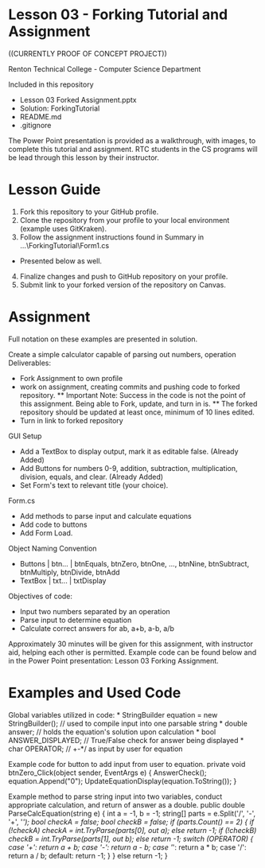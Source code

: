 # Lesson 03 - Forking Tutorial and Assignment

((CURRENTLY PROOF OF CONCEPT PROJECT))

Renton Technical College - Computer Science Department

Included in this repository
* Lesson 03 Forked Assignment.pptx
* Solution: ForkingTutorial
* README.md
* .gitignore

The Power Point presentation is provided as a walkthrough, with images, to complete this tutorial and assignment. RTC students in the CS programs will be lead through this lesson by their instructor.

# Lesson Guide
1. Fork this repository to your GitHub profile.
2. Clone the repository from your profile to your local environment (example uses GitKraken).
3. Follow the assignment instructions found in Summary in ...\ForkingTutorial\Form1.cs
  - Presented below as well.
4. Finalize changes and push to GitHub repository on your profile.
5. Submit link to your forked version of the repository on Canvas.

# Assignment
Full notation on these examples are presented in solution.

Create a simple calculator capable of parsing out numbers, operation
Deliverables:
* Fork Assignment to own profile
* work on assignment, creating commits and pushing code to forked repository.
** Important Note: Success in the code is not the point of this assignment. Being able to Fork, update, and turn in is.
** The forked repository should be updated at least once, minimum of 10 lines edited.
* Turn in link to forked repository

GUI Setup
* Add a TextBox to display output, mark it as editable false. (Already Added)
* Add Buttons for numbers 0-9, addition, subtraction, multiplication, division, equals, and clear. (Already Added)
* Set Form's text to relevant title (your choice).

Form.cs
* Add methods to parse input and calculate equations
* Add code to buttons
* Add Form Load.

Object Naming Convention
* Buttons | btn... | btnEquals, btnZero, btnOne, ..., btnNine, btnSubtract, btnMultiply, btnDivide, btnAdd
* TextBox | txt... | txtDisplay

Objectives of code:
* Input two numbers separated by an operation
* Parse input to determine equation
* Calculate correct answers for ab, a+b, a-b, a/b

Approximately 30 minutes will be given for this assignment, with instructor aid, helping each other is permitted. Example code can be found below and in the Power Point presentation: Lesson 03 Forking Assignment.

# Examples and Used Code

Global variables utilized in code:
       * StringBuilder equation = new StringBuilder(); // used to compile input into one parsable string
       * double answer; // holds the equation's solution upon calculation
       * bool ANSWER_DISPLAYED; // True/False check for answer being displayed
       * char OPERATOR; // +-*/ as input by user for equation

Example code for button to add input from user to equation.
      private void btnZero_Click(object sender, EventArgs e)
      {
          AnswerCheck();
          equation.Append("0");
          UpdateEquationDisplay(equation.ToString());
      }
     
Example method to parse string input into two variables, conduct appropriate calculation, and return of answer as a double.
        public double ParseCalcEquation(string e)
        {
            int a = -1, b = -1;
            string[] parts = e.Split('/', '-', '+', '*');
            bool checkA = false;
            bool checkB = false;
            if (parts.Count() == 2)
            {
                if (!checkA) checkA = int.TryParse(parts[0], out a);
                else return -1;
                if (!checkB) checkB = int.TryParse(parts[1], out b);
                else return -1;
                switch (OPERATOR)
                {
                    case '+':
                        return a + b;
                    case '-':
                        return a - b;
                    case '*':
                        return a * b;
                    case '/':
                        return a / b;
                    default:
                        return -1;
                }
            }
            else return -1;
        }
